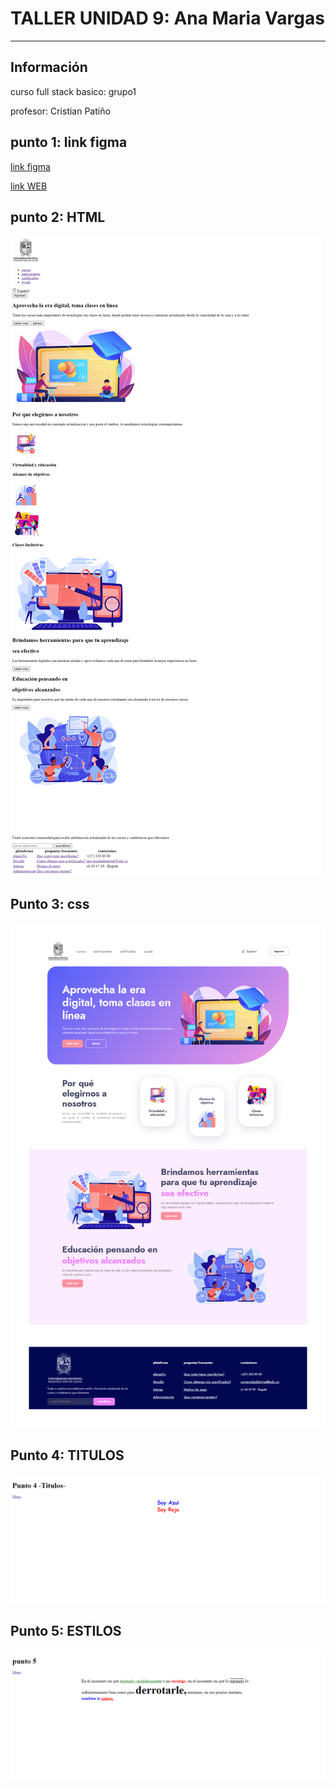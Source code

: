 <h1>TALLER UNIDAD 9: Ana Maria Vargas</h1><hr>

<h2>Información</h2>
<p>curso full stack basico: grupo1</p>
<p>profesor: Cristian Patiño</p>

<h2>punto 1: link figma</h2>
<a href="https://www.figma.com/file/BKx3pcayGzBUfRCqIzLR41/Ana-Maria-Vargas-G.-%2Fejercicios-Figma?type=design&node-id=0-1&t=UUPaUHX6mnayJJgq-0">link figma</a>

<a href="https://anamariavargas.github.io/taller-9-full-stack/">link WEB</a>

<h2>punto 2: HTML</h2>
<div><img src="./ejercicios 1-3/public/images/html.png" alt="HTML"></div>

<h2>Punto 3: css</h2>
<div><img src="./ejercicios 1-3/public/images/HTML-CSS.png" alt="CSS"></div>

<h2>Punto 4: TITULOS</h2>
<div><img src="./punto_4/imagenes/imagen punto 4.png" alt="TITULOS"></div>

<h2>Punto 5: ESTILOS</h2>
<div><img src="./Punto_5/images/imagen punto5.png" alt="Textos"></div>
